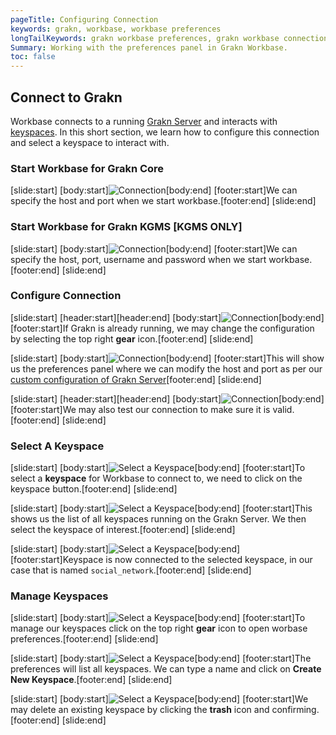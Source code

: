 ```yaml
---
pageTitle: Configuring Connection
keywords: grakn, workbase, workbase preferences
longTailKeywords: grakn workbase preferences, grakn workbase connection, grakn workbase manage keyspaces
Summary: Working with the preferences panel in Grakn Workbase.
toc: false
---
```


## Connect to Grakn
Workbase connects to a running [Grakn Server](/docs/running-grakn/install-and-run#start-the-grakn-server) and interacts with [keyspaces](../06-management/01-keyspace.md). In this short section, we learn how to configure this connection and select a keyspace to interact with.

### Start Workbase for Grakn Core
<div class="slideshow">

[slide:start]
[body:start]![Connection](../images/workbase/1.1.1/preferences_core-login.png)[body:end]
[footer:start]We can specify the host and port when we start workbase.[footer:end]
[slide:end]

</div>

### Start Workbase for Grakn KGMS [KGMS ONLY]
<div class="slideshow">

[slide:start]
[body:start]![Connection](../images/workbase/1.1.1/preferences_kgms-login.png)[body:end]
[footer:start]We can specify the host, port, username and password when we start workbase.[footer:end]
[slide:end]

</div>

### Configure Connection
<div class="slideshow">

[slide:start]
[header:start][header:end]
[body:start]![Connection](../images/workbase/1.1.1/preferences_configure_open-preferences.png)[body:end]
[footer:start]If Grakn is already running, we may change the configuration by selecting the top right **gear** icon.[footer:end]
[slide:end]

[slide:start]
[body:start]![Connection](../images/workbase/1.1.1/preferences_configure-host-port.png)[body:end]
[footer:start]This will show us the preferences panel where we can modify the host and port as per our [custom configuration of Grakn Server](../02-running-grakn/03-configuration##host-and-port.md)[footer:end]
[slide:end]

[slide:start]
[header:start][header:end]
[body:start]![Connection](../images/workbase/1.1.1/preferences_test-connection.png)[body:end]
[footer:start]We may also test our connection to make sure it is valid.[footer:end]
[slide:end]

</div>


### Select A Keyspace
<div class="slideshow">

[slide:start]
[body:start]![Select a Keyspace](../images/workbase/1.1.1/preferences_select-keyspace.png)[body:end]
[footer:start]To select a **keyspace** for Workbase to connect to, we need to click on the keyspace button.[footer:end]
[slide:end]

[slide:start]
[body:start]![Select a Keyspace](../images/workbase/1.1.1/preferences_list-keyspaces.png)[body:end]
[footer:start]This shows us the list of all keyspaces running on the Grakn Server. We then select the keyspace of interest.[footer:end]
[slide:end]

[slide:start]
[body:start]![Select a Keyspace](../images/workbase/1.1.1/preferences_keyspace-selected.png)[body:end]
[footer:start]Keyspace is now connected to the selected keyspace, in our case that is named `social_network`.[footer:end]
[slide:end]

</div>

### Manage Keyspaces
<div class="slideshow">

[slide:start]
[body:start]![Select a Keyspace](../images/workbase/1.1.1/preferences_open-preferences.png)[body:end]
[footer:start]To manage our keyspaces click on the top right **gear** icon to open worbase preferences.[footer:end]
[slide:end]

[slide:start]
[body:start]![Select a Keyspace](../images/workbase/1.1.1/preferences_create-keyspace.png)[body:end]
[footer:start]The preferences will list all keyspaces. We can type a name and click on **Create New Keyspace**.[footer:end]
[slide:end]

[slide:start]
[body:start]![Select a Keyspace](../images/workbase/1.1.1/preferences_delete-keyspace.png)[body:end]
[footer:start]We may delete an existing keyspace by clicking the **trash** icon and confirming.[footer:end]
[slide:end]

</div>